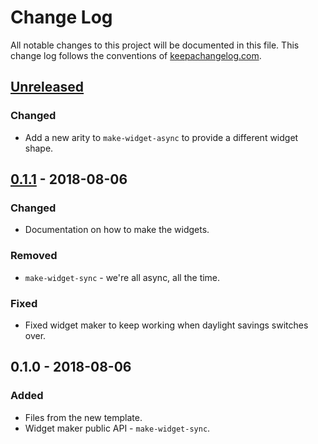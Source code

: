 # Change Log
All notable changes to this project will be documented in this file. This change log follows the conventions of [keepachangelog.com](http://keepachangelog.com/).

## [Unreleased]
### Changed
- Add a new arity to `make-widget-async` to provide a different widget shape.

## [0.1.1] - 2018-08-06
### Changed
- Documentation on how to make the widgets.

### Removed
- `make-widget-sync` - we're all async, all the time.

### Fixed
- Fixed widget maker to keep working when daylight savings switches over.

## 0.1.0 - 2018-08-06
### Added
- Files from the new template.
- Widget maker public API - `make-widget-sync`.

[Unreleased]: https://github.com/your-name/trygarden/compare/0.1.1...HEAD
[0.1.1]: https://github.com/your-name/trygarden/compare/0.1.0...0.1.1

